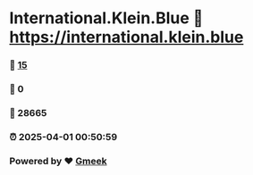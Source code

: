 # International.Klein.Blue :link: https://international.klein.blue 
### :page_facing_up: [15](https://international.klein.blue/tag.html) 
### :speech_balloon: 0 
### :hibiscus: 28665 
### :alarm_clock: 2025-04-01 00:50:59 
### Powered by :heart: [Gmeek](https://github.com/Meekdai/Gmeek)
